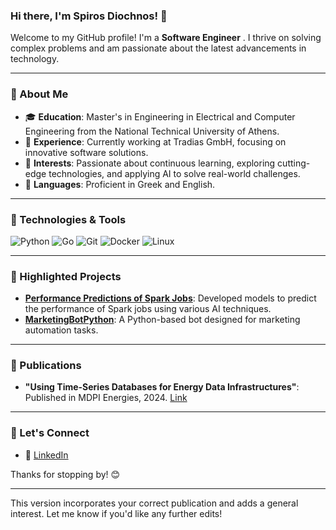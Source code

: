 ### Hi there, I'm Spiros Diochnos! 👋

Welcome to my GitHub profile! I'm a **Software Engineer** . I thrive on solving complex problems and am passionate about the latest advancements in technology.

---

### 🚀 About Me

- 🎓 **Education**: Master's in Engineering in Electrical and Computer Engineering from the National Technical University of Athens.
- 💼 **Experience**: Currently working at Tradias GmbH, focusing on innovative software solutions.
- 🌱 **Interests**: Passionate about continuous learning, exploring cutting-edge technologies, and applying AI to solve real-world challenges.
- 💬 **Languages**: Proficient in Greek and English.

---

### 🔧 Technologies & Tools

![Python](https://img.shields.io/badge/-Python-3776AB?style=flat-square&logo=python&logoColor=white) ![Go](https://img.shields.io/badge/-Go-00ADD8?style=flat-square&logo=go&logoColor=white)  ![Git](https://img.shields.io/badge/-Git-F05032?style=flat-square&logo=git&logoColor=white) ![Docker](https://img.shields.io/badge/-Docker-2496ED?style=flat-square&logo=docker&logoColor=white) ![Linux](https://img.shields.io/badge/-Linux-FCC624?style=flat-square&logo=linux&logoColor=black)

---

### 🌟 Highlighted Projects

- **[Performance Predictions of Spark Jobs](https://github.com/spirosdio/Performance-Predictions-of-Spark-Jobs-with-Machine-Learning-Tasks-Using-Various-Artificial-Intellige)**: Developed models to predict the performance of Spark jobs using various AI techniques.
- **[MarketingBotPython](https://github.com/spirosdio/MarketingBotPython)**: A Python-based bot designed for marketing automation tasks.

---


### 📄 Publications

- **"Using Time-Series Databases for Energy Data Infrastructures"**: Published in MDPI Energies, 2024. [Link](https://www.mdpi.com/1996-1073/17/21/5478)

---

### 🤝 Let's Connect

- 💼 [LinkedIn](https://www.linkedin.com/in/spiros-diochnos/)

Thanks for stopping by! 😊

---

This version incorporates your correct publication and adds a general interest. Let me know if you'd like any further edits!
